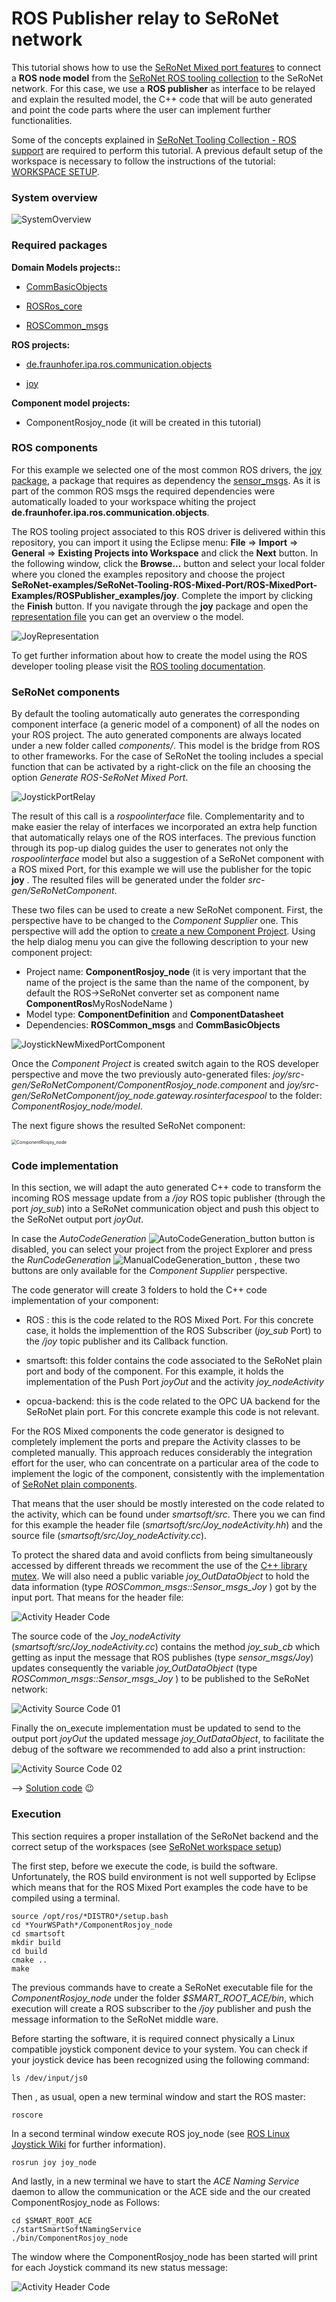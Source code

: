 # ROS Publisher relay to SeRoNet network

This tutorial shows how to use the [SeRoNet Mixed port features](https://github.com/seronet-project/SeRoNet-Tooling-ROS-Mixed-Port) to connect a **ROS node model** from the [SeRoNet ROS tooling collection](https://github.com/ipa320/ros-model/) to the SeRoNet network. For this case, we use a **ROS publisher** as interface to be relayed and explain the resulted model, the C++ code that will be auto generated and point the code parts where the user can implement further functionalities.

Some of the concepts explained in [SeRoNet Tooling Collection - ROS support](../../README.md) are required to perform this tutorial. A previous default setup of the workspace is necessary to follow the instructions of the tutorial: [WORKSPACE SETUP](../ROSMixedPortTutorials_WSsetup.md).

### System overview

![SystemOverview](Screenshots/rospub_diagram.png)

### Required packages

**Domain Models projects::**

- [CommBasicObjects](https://github.com/Servicerobotics-Ulm/DomainModelsRepositories/tree/master/CommBasicObjects)

- [ROSRos_core](../../DomainRosModelsRepositories/ROSRos_core)

- [ROSCommon_msgs](../../DomainRosModelsRepositories/ROSCommon_msgs)

**ROS projects:**

- [de.fraunhofer.ipa.ros.communication.objects](https://github.com/ipa320/RosCommonObjects/tree/master/de.fraunhofer.ipa.ros.communication.objects)

- [joy](joy)

**Component model projects:**

- ComponentRosjoy_node (it will be created in this tutorial)

### ROS components

For this example we selected one of the most common ROS drivers, the [joy package](http://wiki.ros.org/joy), a package that requires as dependency the [sensor_msgs](http://wiki.ros.org/sensor_msgs). As it is part of the common ROS msgs the required dependencies were automatically loaded to your workspace whiting the project **de.fraunhofer.ipa.ros.communication.objects**.

The ROS tooling project associated to this ROS driver is delivered within this repository, you can import it using the Eclipse menu: **File** => **Import** => **General** => **Existing Projects into Workspace** and click the **Next** button. In the following window, click the **Browse...** button and select your local folder where you cloned the examples repository and choose the project **SeRoNet-examples/SeRoNet-Tooling-ROS-Mixed-Port/ROS-MixedPort-Examples/ROSPublisher_examples/joy**. Complete the import by clicking the **Finish** button. If you navigate through the **joy** package and open the [representation file](https://www.eclipse.org/sirius/doc/user/general/Aird_Editor.html) you can get an overview o the model.

![JoyRepresentation](Screenshots/01-pubTutorial_joy_node_representation.png)

To get further information about how to create the model using the ROS developer tooling please visit the [ROS tooling documentation](https://github.com/ipa320/ros-model#tutorials).

### SeRoNet components

By default the tooling automatically auto generates the corresponding component interface (a generic model of a component) of all the nodes on your ROS project. The auto generated components are always located under a new folder called *components/*. This model is the bridge from ROS to other frameworks. For the case of SeRoNet the tooling includes a special function that can be activated by a right-click on the file an choosing the option *Generate ROS-SeRoNet Mixed Port*.

![JoystickPortRelay](Screenshots/02-portRelay.gif)

The result of this call is a *rospoolinterface* file. Complementarity and to make easier the relay of interfaces we incorporated an extra help function that automatically relays one of the ROS interfaces. The previous function through its pop-up dialog guides the user to generates not only the *rospoolinterface* model but also a suggestion of a SeRoNet component with a ROS mixed Port, for this example we will use the publisher for the topic **joy** . The resulted files will be generated under the folder *src-gen/SeRoNetComponent*.

These two files can be used to create a new SeRoNet component. First, the perspective have to be changed to the *Component Supplier* one. This perspective will add the option to [create a new Component Project](https://wiki.servicerobotik-ulm.de/tutorials:develop-your-first-component:start). Using the help dialog menu you can give the following description to your new component project:

- Project name: **ComponentRosjoy_node** (it is very important that the name of the project is the same than the name of the component, by default the ROS->SeRoNet converter set as component name **ComponentRos**MyRosNodeName )
- Model type: **ComponentDefinition** and **ComponentDatasheet**
- Dependencies: **ROSCommon_msgs** and **CommBasicObjects**

![JoystickNewMixedPortComponent](Screenshots/03-NewSeRoNetComponent.gif)

Once the *Component Project* is created switch again to the ROS developer perspective and move the two previously auto-generated files: *joy/src-gen/SeRoNetComponent/ComponentRosjoy_node.component* and *joy/src-gen/SeRoNetComponent/joy_node.gateway.rosinterfacespool* to the folder:  *ComponentRosjoy_node/model*.

The next figure shows the resulted SeRoNet component:



<img src="ComponentRosjoy_node/model/ComponentRosjoy_nodeComponentDefinition.jpg" alt="ComponentRosjoy_node" style="zoom:50%;" />

### Code implementation

In this section, we will adapt the auto generated C++ code to transform the incoming  ROS message update from a */joy* ROS topic publisher (through the port *joy_sub*) into a SeRoNet communication object and push this object to the SeRoNet output  port *joyOut*.

In case the *AutoCodeGeneration* ![AutoCodeGeneration_button](Screenshots/05-AutoCodeGeneration_button.png) button is disabled, you can select your project from the project Explorer  and press the *RunCodeGeneration*  ![ManualCodeGeneration_button](Screenshots/06-ManualCodeGeneration_button.png) , these two buttons are only available for the *Component Supplier* perspective.

The code generator will create 3 folders to hold the C++ code implementation of your component:

- ROS : this is the code related to the ROS Mixed Port. For this concrete case, it holds the implementtion of the ROS Subscriber (*joy_sub* Port) to the */joy* topic publisher and its Callback function.
- smartsoft: this folder contains the code associated to the SeRoNet plain port and body of the component. For this example, it holds the implementation of the Push Port *joyOut* and the activity *joy_nodeActivity*

- opcua-backend: this is the code related to the OPC UA backend for the SeRoNet plain port. For this concrete example this code is not relevant.

For the ROS Mixed components the code generator is designed to completely implement the ports and prepare the Activity classes to be completed manually. This approach reduces considerably the integration effort for the user, who can concentrate on a particular area of the code to implement the logic of the component, consistently with the implementation of [SeRoNet plain components](../../../SeRoNet-Tooling-Hello-World/#creating-two-new-example-components).

That means that the user should be mostly interested on the code related  to the activity, which can be found under *smartsoft/src*. There you we can find for this example the header file (*smartsoft/src/Joy_nodeActivity.hh*) and the source file (*smartsoft/src/Joy_nodeActivity.cc*).

To protect the shared data and avoid conflicts from being simultaneously accessed by different threads we recomment the use of the [C++ library mutex](http://www.cplusplus.com/reference/mutex/mutex/). We will also need a public variable *joy_OutDataObject* to hold the data information (type *ROSCommon_msgs::Sensor_msgs_Joy* ) got by the input port. That means for the header file:

![Activity Header Code](Screenshots/07-activity_header_code.png)

The source code of the *Joy_nodeActivity*  (*smartsoft/src/Joy_nodeActivity.cc*) contains the method *joy_sub_cb* which getting as input the message that ROS publishes  (type *sensor_msgs/Joy*) updates consequently the variable *joy_OutDataObject* (type *ROSCommon_msgs::Sensor_msgs_Joy* ) to be published to the SeRoNet network:

![Activity Source Code 01](Screenshots/08-NodeActivity_sub_cb.png)

Finally the on_execute implementation must be updated to send to the output port *joyOut* the updated message *joy_OutDataObject*, to facilitate the debug of the software we recommended to add also a print instruction:

![Activity Source Code 02](Screenshots/09-NodeActivity_on_execute.png)

--> [Solution code](ComponentRosjoy_node) :wink:

### Execution

This section requires a proper installation of the SeRoNet backend and the correct setup  of the workspaces (see [SeRoNet workspace setup](../ROSMixedPortTutorials_WSsetup.md))

The first step, before we execute the code, is build the software. Unfortunately, the ROS build environment is not well supported by Eclipse which means that for the ROS Mixed Port examples the code have to be compiled using a terminal. 

```
source /opt/ros/*DISTRO*/setup.bash
cd *YourWSPath*/ComponentRosjoy_node
cd smartsoft
mkdir build
cd build
cmake ..
make
```

The previous commands have to create a SeRoNet executable file for the *ComponentRosjoy_node* under the folder *$SMART_ROOT_ACE/bin*, which execution will create a ROS subscriber to the  */joy* publisher and push the message information to the SeRoNet middle ware.

Before starting the software, it is required connect physically a Linux compatible joystick component device to your system. You can check if your joystick device has been recognized using the following command:
```
ls /dev/input/js0
```

Then , as usual, open a new terminal window and start the ROS master:

```
roscore
```

In a second terminal window execute ROS joy_node (see [ROS Linux Joystick Wiki](http://wiki.ros.org/joy/Tutorials/ConfiguringALinuxJoystick) for further information).
```
rosrun joy joy_node
```

And lastly, in a new terminal we have to start the *ACE Naming Service* daemon to allow the communication or the ACE side  and the our  created ComponentRosjoy_node as Follows:
```
cd $SMART_ROOT_ACE
./startSmartSoftNamingService
./bin/ComponentRosjoy_node
```

The window where the ComponentRosjoy_node has been started will print for each Joystick command its new status message: 

![Activity Header Code](Screenshots/10-terminal.png)

